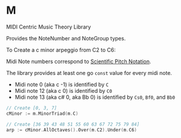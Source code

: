 # M

MIDI Centric Music Theory Library

Provides the NoteNumber and NoteGroup types.

To Create a c minor arpeggio from C2 to C6:

Midi Note numbers correspond to [Scientific Pitch Notation](https://en.wikipedia.org/wiki/Scientific_pitch_notation).

The library provides at least one go `const` value for every midi note.

- Midi note 0 (aka c -1) is identified by `C`
- Midi note 12 (aka c 0) is identified by `C0`
- Midi note 13 (aka c# 0, aka Bb 0) is identified by `Cs0`, `Bf0`, and `Bb0`

```Go
// Create [0, 3, 7]
cMinor := m.MinorTriad(m.C)

// Create [36 39 43 48 51 55 60 63 67 72 75 79 84]
arp := cMinor.AllOctaves().Over(m.C2).Under(m.C6)
```
